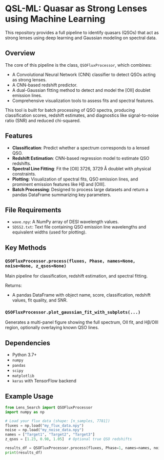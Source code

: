 # QSL-ML: Quasar as Strong Lenses using Machine Learning

This repository provides a full pipeline to identify quasars (QSOs) that act as strong lenses using deep learning and Gaussian modeling on spectral data.

## Overview

The core of this pipeline is the class, `QSOFluxProcessor`, which combines:

- A Convolutional Neural Network (CNN) classifier to detect QSOs acting as strong lenses.
- A CNN-based redshift predictor.
- A dual-Gaussian fitting method to detect and model the [OII] doublet emission lines.
- Comprehensive visualization tools to assess fits and spectral features.

This tool is built for batch processing of QSO spectra, producing classification scores, redshift estimates, and diagnostics like signal-to-noise ratio (SNR) and reduced chi-squared.

## Features

- **Classification**: Predict whether a spectrum corresponds to a lensed QSO.
- **Redshift Estimation**: CNN-based regression model to estimate QSO redshifts.
- **Spectral Line Fitting**: Fit the [OII] 3726, 3729 Å doublet with physical constraints.
- **Plotting**: Visualization of spectral fits, QSO emission lines, and prominent emission features like Hβ and [OIII].
- **Batch Processing**: Designed to process large datasets and return a pandas DataFrame summarizing key parameters.

## File Requirements

- `wave.npy`: A NumPy array of DESI wavelength values.
- `SDSS2.txt`: Text file containing QSO emission line wavelengths and equivalent widths (used for plotting).

## Key Methods

### `QSOFluxProcessor.process(fluxes, Phase, names=None, noise=None, z_qsos=None)`
Main pipeline for classification, redshift estimation, and spectral fitting.

Returns:
- A pandas DataFrame with object name, score, classification, redshift values, fit quality, and SNR.

### `QSOFluxProcessor.plot_gaussian_fit_with_subplots(...)`
Generates a multi-panel figure showing the full spectrum, OII fit, and Hβ/OIII region, optionally overlaying known QSO lines.

## Dependencies

- Python 3.7+
- `numpy`
- `pandas`
- `scipy`
- `matplotlib`
- `keras` with TensorFlow backend

## Example Usage

```python
from Lens_Search import QSOFluxProcessor
import numpy as np

# Load your flux data (shape: [n_samples, 7781])
fluxes = np.load("my_flux_data.npy")
noise = np.load("my_noise_data.npy")
names = ["Target1", "Target2", "Target3"]
z_qsos = [1.23, 0.98, 1.05]  # Optional true QSO redshifts

results_df = QSOFluxProcessor.process(fluxes, Phase=1, names=names, noise=noise, z_qsos=z_qsos)
print(results_df)

 
